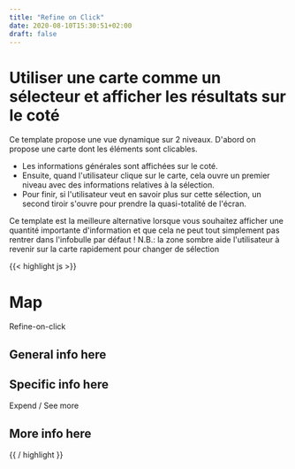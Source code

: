 ```yaml
---
title: "Refine on Click"
date: 2020-08-10T15:30:51+02:00
draft: false
---
```



# Utiliser une carte comme un sélecteur et afficher les résultats sur le coté

Ce template propose une vue dynamique sur 2 niveaux. D'abord on propose une carte dont les éléments sont clicables.
- Les informations générales sont affichées sur le coté.
- Ensuite, quand l'utilisateur clique sur le carte, cela ouvre un premier niveau avec des informations relatives à la sélection.
- Pour finir, si l'utilisateur veut en savoir plus sur cette sélection, un second tiroir s'ouvre pour prendre la quasi-totalité de l'écran.

Ce template est la meilleure alternative lorsque vous souhaitez afficher une quantité importante d'information et que cela ne peut tout simplement pas rentrer dans l'infobulle par défaut !
N.B.: la zone sombre aide l'utilisateur à revenir sur la carte rapidement pour changer de sélection

{{< highlight js >}}
<div class="ods-box donotcopy-specific"
     ng-init="donotcopy = { 'simulaterefineonclick' : false}">
    <div class="map-drawer-container"
         ng-class="{
                   'map-drawer-container--active': donotcopy.simulaterefineonclick,
                   'map-drawer-container--active-full': drawer.status}"
         ng-init="drawer = {'status':false}">    
        <div class="map-drawer-container__map">
            <div class="map-drawer-container__backdrop"
                 ng-click="donotcopy.simulaterefineonclick = undefined;
                           drawer.status = false"
                 ng-class="{'map-drawer-container__backdrop--active': donotcopy.simulaterefineonclick }">
            </div>
            <h1>
                Map
            </h1>
            <div class="ods-button"
                 ng-click="donotcopy.simulaterefineonclick = true">Refine-on-click</div>
        </div>
        <div class="map-drawer-container__info">
            <h2>
                General info here
            </h2>
        </div>
        <div class="map-drawer-container__drawer map-drawer-container__drawer__partial">                      
            <div class="map-drawer-container__drawer__close"
                 ng-click="donotcopy.simulaterefineonclick = undefined;
                           drawer.status = false">
                <i class="fa fa-times"></i>
            </div>
            <h2>
                Specific info here
            </h2>
            <div class="ods-button"
                 ng-click="drawer.status = !drawer.status">
                Expend / See more
            </div>
        </div>
        <div class="map-drawer-container__drawer map-drawer-container__drawer__full">
            <h2>
                More info here
            </h2>
        </div>
    </div>
</div>
{{ / highlight }}
